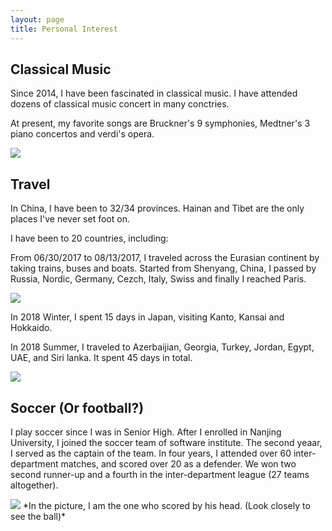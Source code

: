 ```yaml
---
layout: page
title: Personal Interest
---
```


## Classical Music

Since 2014, I have been fascinated in classical music. I have attended dozens of classical music concert in many conctries.

At present, my favorite songs are Bruckner's 9 symphonies, Medtner's 3 piano concertos and verdi's opera.

<img src='../verbier.jpg'/>

## Travel

In China, I have been to 32/34 provinces. Hainan and Tibet are the only places I've never set foot on. 

I have been to 20 countries, including: 

From 06/30/2017 to 08/13/2017, I traveled across the Eurasian continent by taking trains, buses and boats. Started from Shenyang, China, I passed by Russia, Nordic, Germany, Cezch, Italy, Swiss and finally I reached Paris.

<img src='../cross.png'/>

In 2018 Winter, I spent 15 days in Japan, visiting Kanto, Kansai and Hokkaido.

In 2018 Summer, I traveled to Azerbaijian, Georgia, Turkey, Jordan, Egypt, UAE, and Siri lanka. It spent 45 days in total.

<img src='../fly.png'/>

## Soccer (Or football?)

I play soccer since I was in Senior High. After I enrolled in Nanjing University, I joined the soccer team of software institute. The second yeaar, I served as the captain of the team. In four years, I attended over 60 inter-department matches, and scored over 20 as a defender. We won two second runner-up and a fourth in the inter-department league (27 teams altogether).

<img src='../soccer.jpg'/>
*In the picture, I am the one who scored by his head. (Look closely to see the ball)*